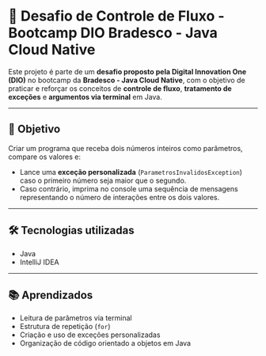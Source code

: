 # 🧠 Desafio de Controle de Fluxo - Bootcamp DIO Bradesco - Java Cloud Native

Este projeto é parte de um **desafio proposto pela Digital Innovation One (DIO)** no bootcamp da **Bradesco - Java Cloud Native**, com o objetivo de praticar e reforçar os conceitos de **controle de fluxo**, **tratamento de exceções** e **argumentos via terminal** em Java.

---

## 🎯 Objetivo

Criar um programa que receba dois números inteiros como parâmetros, compare os valores e:

- Lance uma **exceção personalizada** (`ParametrosInvalidosException`) caso o primeiro número seja maior que o segundo.
- Caso contrário, imprima no console uma sequência de mensagens representando o número de interações entre os dois valores.

---

## 🛠️ Tecnologias utilizadas

- Java  
- IntelliJ IDEA

---

## 📚 Aprendizados

- Leitura de parâmetros via terminal  
- Estrutura de repetição (`for`)  
- Criação e uso de exceções personalizadas  
- Organização de código orientado a objetos em Java
